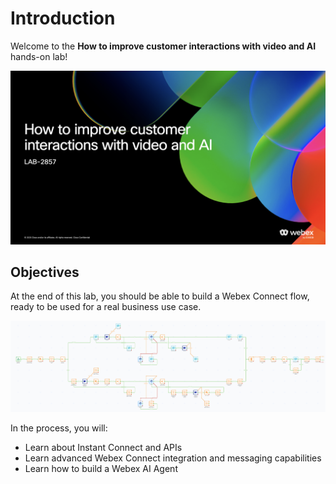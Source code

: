 # Introduction

Welcome to the **How to improve customer interactions with video and AI** hands-on lab!

<p align="center">
    <img src="./images/intro.png" alt="Session Details" width="900">
</p>


## Objectives

At the end of this lab, you should be able to build a Webex Connect flow, ready to be used for a real business use case.

<p align="center">
    <img src="images/flow-final-2025.png" alt="Webex Connect flow" width="900">
</p>


In the process, you will:
- Learn about Instant Connect and APIs
- Learn advanced Webex Connect integration and messaging capabilities
- Learn how to build a Webex AI Agent
